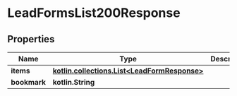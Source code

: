 
# LeadFormsList200Response

## Properties
| Name | Type | Description | Notes |
| ------------ | ------------- | ------------- | ------------- |
| **items** | [**kotlin.collections.List&lt;LeadFormResponse&gt;**](LeadFormResponse.md) |  |  |
| **bookmark** | **kotlin.String** |  |  [optional] |



